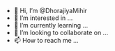 - 👋 Hi, I’m @DhorajiyaMihir
- 👀 I’m interested in ...
- 🌱 I’m currently learning ...
- 💞️ I’m looking to collaborate on ...
- 📫 How to reach me ...

<!---
DhorajiyaMihir/DhorajiyaMihir is a ✨ special ✨ repository because its `README.md` (this file) appears on your GitHub profile.
You can click the Preview link to take a look at your changes.
--->

